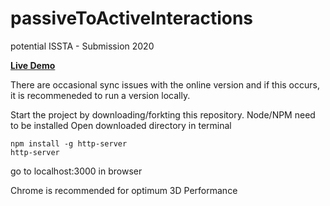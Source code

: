 # passiveToActiveInteractions
potential ISSTA - Submission 2020

**[Live Demo](https://passivetoactiveinteractions.netlify.app/)**

There are occasional sync issues with the online version and if this occurs, it is recommeneded to run a version locally.

Start the project by downloading/forkting this repository.
Node/NPM need to be installed
Open downloaded directory in terminal

```
npm install -g http-server
http-server
```

go to localhost:3000 in browser

Chrome is recommended for optimum 3D Performance 
